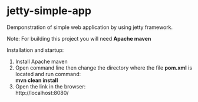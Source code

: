 # jetty-simple-app
Demponstration of simple web application by using jetty framework.

Note: For building this project you will need <b>Apache maven</b>

Installation and startup:
1. Install Apache maven
2. Open command line then change the directory where the file <b>pom.xml</b> is located and run command:<br/><b>mvn clean install</b>
3. Open the link in the browser:<br/>http://localhost:8080/
